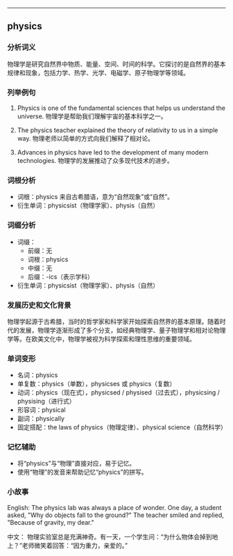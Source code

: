 
---------------
## physics
### 分析词义
物理学是研究自然界中物质、能量、空间、时间的科学。它探讨的是自然界的基本规律和现象，包括力学、热学、光学、电磁学、原子物理学等领域。

### 列举例句
1. Physics is one of the fundamental sciences that helps us understand the universe.
   物理学是帮助我们理解宇宙的基本科学之一。
   
2. The physics teacher explained the theory of relativity to us in a simple way.
   物理老师以简单的方式向我们解释了相对论。

3. Advances in physics have led to the development of many modern technologies.
   物理学的发展推动了众多现代技术的进步。

### 词根分析
- 词根：physics 来自古希腊语，意为“自然现象”或“自然”。
- 衍生单词：physicsist（物理学家）、physis（自然）

### 词缀分析
- 词缀：
  - 前缀：无
  - 词根：physics
  - 中缀：无
  - 后缀：-ics（表示学科）
- 衍生单词：physicsist（物理学家）、physis（自然）

### 发展历史和文化背景
物理学起源于古希腊，当时的哲学家和科学家开始探索自然界的基本原理。随着时代的发展，物理学逐渐形成了多个分支，如经典物理学、量子物理学和相对论物理学等。在欧美文化中，物理学被视为科学探索和理性思维的重要领域。

### 单词变形
- 名词：physics
- 单复数：physics（单数），physicses 或 physics（复数）
- 动词：physics（现在式），physicsed / physised（过去式），physicsing / physising（进行式）
- 形容词：physical
- 副词：physically
- 固定搭配：the laws of physics（物理定律）、physical science（自然科学）

### 记忆辅助
- 将“physics”与“物理”直接对应，易于记忆。
- 使用“物理”的发音来帮助记忆“physics”的拼写。

### 小故事
English:
The physics lab was always a place of wonder. One day, a student asked, "Why do objects fall to the ground?" The teacher smiled and replied, "Because of gravity, my dear."

中文：
物理实验室总是充满神奇。有一天，一个学生问：“为什么物体会掉到地上？”老师微笑着回答：“因为重力，亲爱的。”

